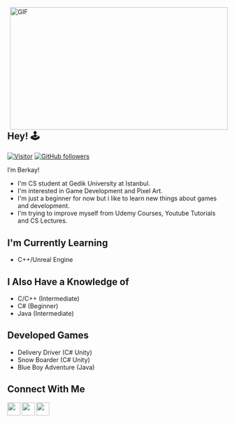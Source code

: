 <img align="right" alt="GIF" src="https://c.tenor.com/rCaIUO0MP-EAAAAC/mario-pixel-art.gif" width="498" height="280" />
<h2> Hey! 🕹️  </h2>

[![Visitor](https://visitor-badge.laobi.icu/badge?page_id=berkayw.berkayw)](https://github.com/berkayw) [![GitHub followers](https://img.shields.io/github/followers/berkayw.svg?style=social&label=Follow)](https://github.com/berkayw?tab=followers)

  I’m Berkay!
  <br />
    
* I'm CS student at Gedik University at Istanbul.
* I'm interested in Game Development and Pixel Art.
* I'm just a beginner for now but i like to learn new things about games and development.
* I'm trying to improve myself from Udemy Courses, Youtube Tutorials and CS Lectures.
<h2> I'm Currently Learning </h2>
 
 * C++/Unreal Engine

<h2> I Also Have a Knowledge of </h2>

 * C/C++ (Intermediate)
 * C#    (Beginner)
 * Java  (Intermediate)
 
 <h2> Developed Games </h2>

 * Delivery Driver (C# Unity)
 * Snow Boarder (C# Unity)
 * Blue Boy Adventure (Java)
<h2> Connect With Me </h2>


[<img align="left" height="30" width="30" src="https://upload.wikimedia.org/wikipedia/commons/thumb/e/e7/Instagram_logo_2016.svg/2048px-Instagram_logo_2016.svg.png" />][instagram]
[<img align="left" height="30" width="30" src="https://static1.anpoimages.com/wordpress/wp-content/uploads/2020/10/06/icon-google-gmail-new.png?q=80&fit=crop&w=355&dpr=1.5" />][gmail]
[<img align="left" height="30" width="30" src="https://upload.wikimedia.org/wikipedia/commons/thumb/c/ca/LinkedIn_logo_initials.png/640px-LinkedIn_logo_initials.png" />][linkedin]

<br />

[instagram]: https://www.instagram.com/berkayw_
[gmail]: mailto:berkayw737@gmail.com
[linkedin]: https://www.linkedin.com/in/berkayw/
